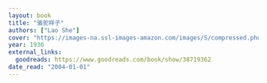 ```yaml
---
layout: book
title: "骆驼祥子"
authors: ["Lao She"]
cover: "https://images-na.ssl-images-amazon.com/images/S/compressed.photo.goodreads.com/books/1519289209i/38719362.jpg"
year: 1936
external_links:
  goodreads: https://www.goodreads.com/book/show/38719362
date_read: "2004-01-01"
---
```

